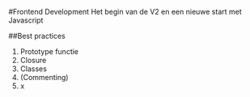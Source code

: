 #Frontend Development
Het begin van de V2 en een nieuwe start met Javascript

##Best practices
1. Prototype functie
2. Closure
3. Classes
4. (Commenting)
5. x

